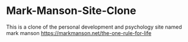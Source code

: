 # Mark-Manson-Site-Clone

This is a clone of the personal development and psychology site named mark manson
https://markmanson.net/the-one-rule-for-life

